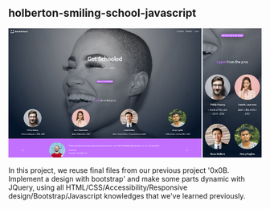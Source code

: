 ## holberton-smiling-school-javascript

![screenshots](https://github.com/sonnentag/holberton-smiling-school-javascript/blob/main/images/hbtn-ss.png?raw=true)

In this project, we reuse final files from our previous project '0x0B. Implement a design with bootstrap' and make some parts dynamic with JQuery, using all HTML/CSS/Accessibility/Responsive design/Bootstrap/Javascript knowledges that we've learned previously.
